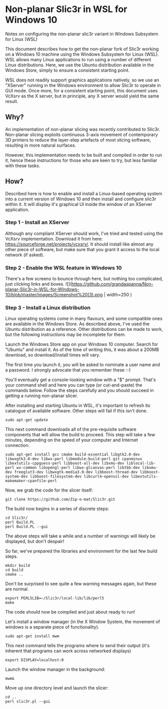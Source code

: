 # Non-planar Slic3r in WSL for Windows 10
Notes on configuring the non-planar slic3r variant in Windows Subsystem for Linux (WSL)

This document describes how to get the non-planar fork of Slic3r working on a Windows 10 machine using the Windows Subsystem for Linux (WSL). WSL allows many Linux applications to run using a number of different Linux distributions. Here, we use the Ubuntu distribution available in the Windows Store, simply to ensure a consistent starting point.

WSL does not readily support graphics applications natively, so we use an "XServer" running in the Windows environment to allow Slic3r to operate in GUI mode. Once more, for a consistent starting point, this document uses VcXsrv as the X server, but in principle, any X server would yield the same result.

## Why?
An implementation of non-planar slicing was recently contributed to Slic3r. Non-planar slicing exploits continuous 3-axis movement of contemporary 3D printers to reduce the layer-step artefacts of most slicing software, resulting in more natural surfaces.

However, this implementation needs to be built and compiled in order to run it, hence these instructions for those who are keen to try, but less familiar with these tasks.

## How?
Described here is how to enable and install a Linux-based operating system into a current version of Windows 10 and then install and configure slic3r within it. It will display it's graphical UI inside the window of an XServer application.

### Step 1 - Install an XServer
Although any compliant XServer should work, I've tried and tested using the VcXsrv implementation. Download it from here: https://sourceforge.net/projects/vcxsrv/. It should install like almost any other piece of software, but make sure that you grant it access to the local network (if asked).

### Step 2 - Enable the WSL feature in Windows 10
There's a few screens to bounce through here, but nothing too complicated, just clicking links and boxes.
![](https://github.com/grandaspanna/Non-planar-Slic3r-in-WSL-for-WIndows-10/blob/master/images/Screenshot%20(3).png | width=250 )


### Step 3 - Install a Linux distribution
Linux operating systems come in many flavours, and some compatible ones are available in the Windows Store. As described above, I've used the Ubuntu distribution as a reference. Other distributions can be made to work, but the following instructions may be incomplete for them.

Launch the Windows Store app on your Windows 10 computer. Search for "Ubuntu" and install it. As of the time of writing this, it was about a 200MB download, so download/install times will vary.

The first time you launch it, you will be asked to nominate a user name and a password. I strongly advocate that you remember these :-)

You'll eventually get a console-looking window with a "$" prompt. That's your command shell and here you can type (or cut-and-paste) the commands below. Follow the steps carefully and you should succeed in getting a running non-planar slicer.

After installing and starting Ubuntu in WSL, it's important to refresh its catalogue of available software. Other steps will fail if this isn't done.
```
sudo apt-get update
```
This next command downloads all of the pre-requisite software components that will allow the build to proceed. This step will take a few minutes, depending on the speed of your computer and Internet connection.

```
sudo apt-get install gcc cmake build-essential libgtk2.0-dev libwxgtk3.0-dev libwx-perl libmodule-build-perl git cpanminus libextutils-cppguess-perl libboost-all-dev libxmu-dev liblocal-lib-perl wx-common libopengl-perl libwx-glcanvas-perl libtbb-dev libxmu-dev freeglut3-dev libwxgtk-media3.0-dev libboost-thread-dev libboost-system-dev libboost-filesystem-dev libcurl4-openssl-dev libextutils-makemaker-cpanfile-perl
```
Now, we grab the code for the slicer itself:
```
git clone https://github.com/Zip-o-mat/Slic3r.git
```

The build now begins in a series of discrete steps:
```
cd Slic3r/
perl Build.PL
perl Build.PL --gui
```
The above steps will take a while and a number of warnings will likely be displayed, but don't despair!

So far, we've prepared the libraries and environment for the last few build steps.
```
mkdir build
cd build
cmake ..
```
Don't be surprised to see quite a few warning messages again, but these are normal.
```
export PERL5LIB=~/Slic3r/local-lib/lib/perl5
make
```
The code should now be compiled and just about ready to run!

Let's install a window manager (in the X Window System, the movement of windows is a separate piece of functionality).
```
sudo apt-get install mwm
```
This next command tells the programs where to send their output (it's inherent that programs can work across networked displays)
```
export DISPLAY=localhost:0
```

Launch the window manager in the background:
```
mwm&
```
Move up one directory level and launch the slicer:
```
cd ..
perl slic3r.pl --gui
```
